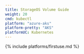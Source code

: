 ```yaml
---
title: StorageOS Volume Guide
weight: 20
cmd: kubectl
platform: "azure-aks"
platform-pretty: "AKS"
platformUC: Kubernetes
---
```


{% include platforms/firstuse.md %}
